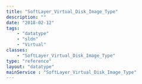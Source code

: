```yaml
---
title: "SoftLayer_Virtual_Disk_Image_Type"
description: ""
date: "2018-02-12"
tags:
    - "datatype"
    - "sldn"
    - "Virtual"
classes:
    - "SoftLayer_Virtual_Disk_Image_Type"
type: "reference"
layout: "datatype"
mainService : "SoftLayer_Virtual_Disk_Image_Type"
---
```

